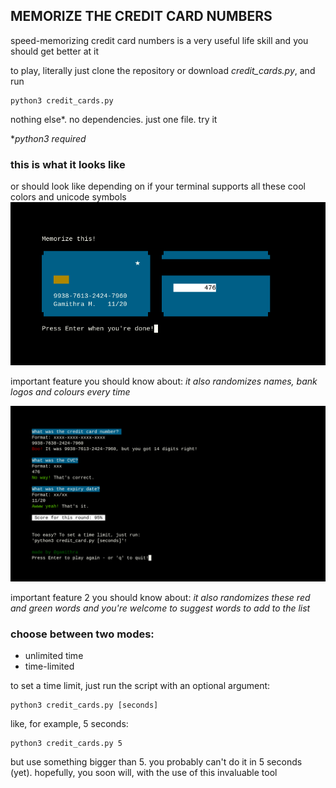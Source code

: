 ## MEMORIZE THE CREDIT CARD NUMBERS

speed-memorizing credit card numbers is a very useful life skill and you should get better at it


to play, literally just clone the repository or download *credit_cards.py*, and run

    python3 credit_cards.py
nothing else*. no dependencies. just one file. try it

**python3 required*


### this is what it looks like
or should look like depending on if your terminal supports all these cool colors and unicode symbols
![this is the first screenshot](/images/image1.png)

important feature you should know about: *it also randomizes names, bank logos and colours every time*

![this is the second screenshot](/images/image2.png)

important feature 2 you should know about: *it also randomizes these red and green words and you're welcome to suggest words to add to the list*


### choose between two modes:
 - unlimited time
 - time-limited

to set a time limit, just run the script with an optional argument:

    python3 credit_cards.py [seconds]

like, for example, 5 seconds:

    python3 credit_cards.py 5
  but use something bigger than 5. you probably can't do it in 5 seconds (yet). hopefully, you soon will, with the use of this invaluable tool




